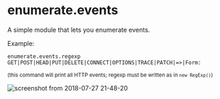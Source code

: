 # enumerate.events

A simple module that lets you enumerate events.

Example:

`enumerate.events.regexp GET|POST|HEAD|PUT|DELETE|CONNECT|OPTIONS|TRACE|PATCH|=>|Form:`

<sup>(this command will print all HTTP events; regexp must be written as in `new RegExp()`)</sup>

![screenshot from 2018-07-27 21-48-20](https://user-images.githubusercontent.com/29265684/43319311-97526282-91e7-11e8-854e-c209ba60b732.png)
